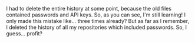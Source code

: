 I had to delete the entire history at some point, because the old files contained passwords and API keys.
So, as you can see, I'm still learning!
I only made this mistake like... three times already?
But as far as I remember, I deleted the history of all my repositories which included passwords.
So, I guess... profit?